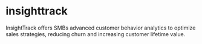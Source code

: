 # insighttrack
InsightTrack offers SMBs advanced customer behavior analytics to optimize sales strategies, reducing churn and increasing customer lifetime value.
